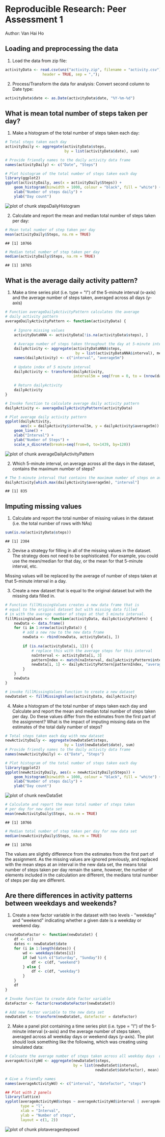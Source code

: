 # Reproducible Research: Peer Assessment 1
Author: Van Hai Ho

## Loading and preprocessing the data

1. Load the data from zip file:


```r
activityData <- read.csv(unz("activity.zip", filename = "activity.csv"), 
                 header = TRUE, sep = ",");
```

2. Process/Transform the data for analysis: Convert second column to Date type:

```r
activityData$date <- as.Date(activityData$date, "%Y-%m-%d")
```

## What is mean total number of steps taken per day?

1. Make a histogram of the total number of steps taken each day:


```r
# Total steps taken each day
activityDaily <- aggregate(activityData$steps, 
                           by = list(activityData$date), sum)

# Provide friendly names to the daily activity data frame
names(activityDaily) <- c("Date", "Steps")

# Plot histogram of the total number of steps taken each day
library(ggplot2)
ggplot(activityDaily, aes(x = activityDaily$Steps)) + 
    geom_histogram(binwidth = 1000, colour = "black", fill = "white") +
    xlab("Number of steps daily") +
    ylab("Day count")
```

![plot of chunk stepsDailyHistogram](./PA1_template_files/figure-html/stepsDailyHistogram.png) 

2. Calculate and report the mean and median total number of steps taken per day:

```r
# Mean total number of step taken per day
mean(activityDaily$Steps, na.rm = TRUE)
```

```
## [1] 10766
```

```r
# Median total number of step taken per day
median(activityDaily$Steps, na.rm = TRUE)
```

```
## [1] 10765
```

## What is the average daily activity pattern?

1. Make a time series plot (i.e. type = "l") of the 5-minute interval (x-axis) and the average number of steps taken, averaged across all days (y-axis)


```r
# Function averageDailyActivityPattern calculates the average 
# daily activity pattern
averageDailyActivityPattern <- function(activityData) {
    
    # Ignore missing values
    activityDataNNA <- activityData[!is.na(activityData$steps), ]
    
    # Average number of steps taken throughout the day at 5-minute interval
    dailyActivity <- aggregate(activityDataNNA$steps, 
                                by = list(activityDataNNA$interval), mean)
    names(dailyActivity) <- c("interval", "average5m")
    
    # Update index of 5 minute interval
    dailyActivity <- transform(dailyActivity, 
                               interval5m = seq(from = 0, to = (nrow(dailyActivity) * 5) - 1, by = 5))
    
    # Return dailyActivity
    dailyActivity
}

# Invoke function to calculate average daily activity pattern
dailyActivity <- averageDailyActivityPattern(activityData)

# Plot average daily activity pattern
ggplot(dailyActivity, 
       aes(x = dailyActivity$interval5m, y = dailyActivity$average5m)) +
    geom_line() +
    xlab("Interval") +
    ylab("Number of Steps") +
    scale_x_discrete(breaks=seq(from=0, to=1439, by=120))
```

![plot of chunk averageDailyActivityPattern](./PA1_template_files/figure-html/averageDailyActivityPattern.png) 

2. Which 5-minute interval, on average across all the days in the dataset, contains the maximum number of steps?


```r
# The 5-minute interval that contains the maximum number of steps on average across all the days in the dataset.
dailyActivity[which.max(dailyActivity$average5m), "interval"]
```

```
## [1] 835
```

## Imputing missing values

1. Calculate and report the total number of missing values in the dataset (i.e. the total number of rows with NAs)

```r
sum(is.na(activityData$steps))
```

```
## [1] 2304
```

2. Devise a strategy for filling in all of the missing values in the dataset. The strategy does not need to be sophisticated. For example, you could use the mean/median for that day, or the mean for that 5-minute interval, etc.

Missing values will be replaced by the average of number of steps taken at that 5-minute interval in a day.

3. Create a new dataset that is equal to the original dataset but with the missing data filled in.


```r
# Function fillMissingValues creates a new data frame that is
# equal to the original dataset but with missing data filled
# in with the average number of steps at that 5 minute interval.
fillMissingValues <- function(activityData, dailyActivityPattern) {
    newData <- data.frame()
    for (i in 1:nrow(activityData)) {
        # add a new row to the new data frame
        newData <- rbind(newData, activityData[i, ])
        
        if (is.na(activityData[i, 1])) {
            # replace this with the average steps for this interval
            naInterval <- activityData[i, 3]
            patternIndex <- match(naInterval, dailyActivityPattern$interval)
            newData[i, 1] <- dailyActivityPattern[patternIndex, "average5m"]
        }
    }
    newData
}

# invoke fillMissingValues function to create a new dataset
newDataSet <- fillMissingValues(activityData, dailyActivity)
```

4. Make a histogram of the total number of steps taken each day and Calculate and report the mean and median total number of steps taken per day. Do these values differ from the estimates from the first part of the assignment? What is the impact of imputing missing data on the estimates of the total daily number of steps?


```r
# Total steps taken each day with new dataset
newActivityDaily <- aggregate(newDataSet$steps, 
                           by = list(newDataSet$date), sum)
# Provide friendly names to the daily activity data frame
names(newActivityDaily) <- c("Date", "Steps")

# Plot histogram of the total number of steps taken each day
library(ggplot2)
ggplot(newActivityDaily, aes(x = newActivityDaily$Steps)) + 
    geom_histogram(binwidth = 1000, colour = "black", fill = "white") +
    xlab("Number of steps daily") +
    ylab("Day count")
```

![plot of chunk newDataSet](./PA1_template_files/figure-html/newDataSet.png) 

```r
# Calculate and report the mean total number of steps taken
# per day for new data set
mean(newActivityDaily$Steps, na.rm = TRUE)
```

```
## [1] 10766
```

```r
# Median total number of step taken per day for new data set
median(newActivityDaily$Steps, na.rm = TRUE)
```

```
## [1] 10766
```

The values are slightly difference from the estimates from the first part of the assignment. As the missing values are ignored previously, and replaced with the mean steps at an interval in the new data set, the means total number of steps taken per day remain the same, however, the number of elements included in the calculation are different, the medians total number of steps per day are different.

## Are there differences in activity patterns between weekdays and weekends?

1. Create a new factor variable in the dataset with two levels - "weekday" and "weekend" indicating whether a given date is a weekday or weekend day.


```r
createDateFactor <- function(newDataSet) {
    df <- c()
    dates <- newDataSet$date
    for (i in 1:length(dates)) {
        wd <- weekdays(dates[i])
        if (wd %in% c("Saturday", "Sunday")) {
            df <- c(df, "weekend")
        } else {
            df <- c(df, "weekday")
        }
    }
    df
}

# Invoke function to create date factor variable
dateFactor <- factor(createDateFactor(newDataSet))

# Add new factor variable to the new data set
newDataSet <- transform(newDataSet, datefactor = dateFactor)
```


2. Make a panel plot containing a time series plot (i.e. type = "l") of the 5-minute interval (x-axis) and the average number of steps taken, averaged across all weekday days or weekend days (y-axis). The plot should look something like the following, which was creating using simulated data:


```r
# Calcuate the average number of steps taken across all weekday days  or weekend days.
averageActivityWd <- aggregate(newDataSet$steps, 
                               by = list(newDataSet$interval, 
                                         newDataSet$datefactor), mean)

# Give a friendly names
names(averageActivityWd) <- c("interval", "datefactor", "steps")

## Plot with 2 panels
library(lattice)
xyplot(averageActivityWd$steps ~ averageActivityWd$interval | averageActivityWd$datefactor, 
       type = "l",
       xlab = "Interval",
       ylab = "Number of steps",
       layout = c(1, 2))
```

![plot of chunk plotaveragestepswd](./PA1_template_files/figure-html/plotaveragestepswd.png) 


